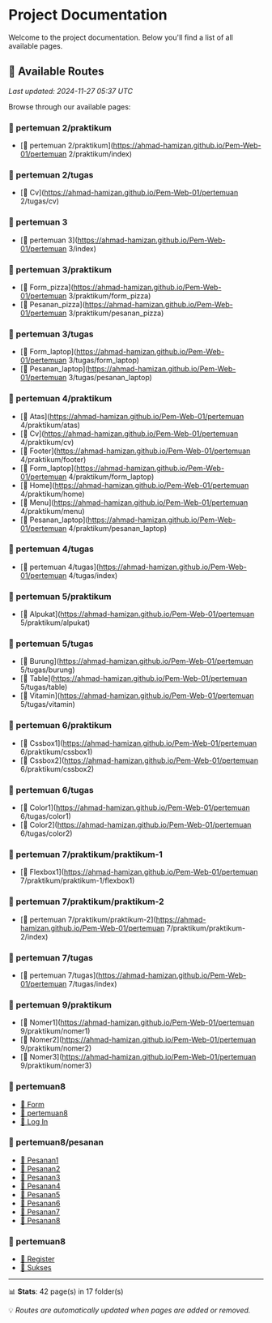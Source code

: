 # Project Documentation

Welcome to the project documentation. Below you'll find a list of all available pages.



## 📄 Available Routes

*Last updated: 2024-11-27 05:37 UTC*

Browse through our available pages:


### 📁 pertemuan 2/praktikum

- [📍 pertemuan 2/praktikum](https://ahmad-hamizan.github.io/Pem-Web-01/pertemuan 2/praktikum/index)

### 📁 pertemuan 2/tugas

- [📄 Cv](https://ahmad-hamizan.github.io/Pem-Web-01/pertemuan 2/tugas/cv)

### 📁 pertemuan 3

- [📍 pertemuan 3](https://ahmad-hamizan.github.io/Pem-Web-01/pertemuan 3/index)

### 📁 pertemuan 3/praktikum

- [📄 Form_pizza](https://ahmad-hamizan.github.io/Pem-Web-01/pertemuan 3/praktikum/form_pizza)
- [📄 Pesanan_pizza](https://ahmad-hamizan.github.io/Pem-Web-01/pertemuan 3/praktikum/pesanan_pizza)

### 📁 pertemuan 3/tugas

- [📄 Form_laptop](https://ahmad-hamizan.github.io/Pem-Web-01/pertemuan 3/tugas/form_laptop)
- [📄 Pesanan_laptop](https://ahmad-hamizan.github.io/Pem-Web-01/pertemuan 3/tugas/pesanan_laptop)

### 📁 pertemuan 4/praktikum

- [📄 Atas](https://ahmad-hamizan.github.io/Pem-Web-01/pertemuan 4/praktikum/atas)
- [📄 Cv](https://ahmad-hamizan.github.io/Pem-Web-01/pertemuan 4/praktikum/cv)
- [📄 Footer](https://ahmad-hamizan.github.io/Pem-Web-01/pertemuan 4/praktikum/footer)
- [📄 Form_laptop](https://ahmad-hamizan.github.io/Pem-Web-01/pertemuan 4/praktikum/form_laptop)
- [📄 Home](https://ahmad-hamizan.github.io/Pem-Web-01/pertemuan 4/praktikum/home)
- [📄 Menu](https://ahmad-hamizan.github.io/Pem-Web-01/pertemuan 4/praktikum/menu)
- [📄 Pesanan_laptop](https://ahmad-hamizan.github.io/Pem-Web-01/pertemuan 4/praktikum/pesanan_laptop)

### 📁 pertemuan 4/tugas

- [📍 pertemuan 4/tugas](https://ahmad-hamizan.github.io/Pem-Web-01/pertemuan 4/tugas/index)

### 📁 pertemuan 5/praktikum

- [📄 Alpukat](https://ahmad-hamizan.github.io/Pem-Web-01/pertemuan 5/praktikum/alpukat)

### 📁 pertemuan 5/tugas

- [📄 Burung](https://ahmad-hamizan.github.io/Pem-Web-01/pertemuan 5/tugas/burung)
- [📄 Table](https://ahmad-hamizan.github.io/Pem-Web-01/pertemuan 5/tugas/table)
- [📄 Vitamin](https://ahmad-hamizan.github.io/Pem-Web-01/pertemuan 5/tugas/vitamin)

### 📁 pertemuan 6/praktikum

- [📄 Cssbox1](https://ahmad-hamizan.github.io/Pem-Web-01/pertemuan 6/praktikum/cssbox1)
- [📄 Cssbox2](https://ahmad-hamizan.github.io/Pem-Web-01/pertemuan 6/praktikum/cssbox2)

### 📁 pertemuan 6/tugas

- [📄 Color1](https://ahmad-hamizan.github.io/Pem-Web-01/pertemuan 6/tugas/color1)
- [📄 Color2](https://ahmad-hamizan.github.io/Pem-Web-01/pertemuan 6/tugas/color2)

### 📁 pertemuan 7/praktikum/praktikum-1

- [📄 Flexbox1](https://ahmad-hamizan.github.io/Pem-Web-01/pertemuan 7/praktikum/praktikum-1/flexbox1)

### 📁 pertemuan 7/praktikum/praktikum-2

- [📍 pertemuan 7/praktikum/praktikum-2](https://ahmad-hamizan.github.io/Pem-Web-01/pertemuan 7/praktikum/praktikum-2/index)

### 📁 pertemuan 7/tugas

- [📍 pertemuan 7/tugas](https://ahmad-hamizan.github.io/Pem-Web-01/pertemuan 7/tugas/index)

### 📁 pertemuan 9/praktikum

- [📄 Nomer1](https://ahmad-hamizan.github.io/Pem-Web-01/pertemuan 9/praktikum/nomer1)
- [📄 Nomer2](https://ahmad-hamizan.github.io/Pem-Web-01/pertemuan 9/praktikum/nomer2)
- [📄 Nomer3](https://ahmad-hamizan.github.io/Pem-Web-01/pertemuan 9/praktikum/nomer3)

### 📁 pertemuan8

- [📄 Form](https://ahmad-hamizan.github.io/Pem-Web-01/pertemuan8/form)
- [📍 pertemuan8](https://ahmad-hamizan.github.io/Pem-Web-01/pertemuan8/index)
- [📄 Log In](https://ahmad-hamizan.github.io/Pem-Web-01/pertemuan8/log-in)

### 📁 pertemuan8/pesanan

- [📄 Pesanan1](https://ahmad-hamizan.github.io/Pem-Web-01/pertemuan8/pesanan/pesanan1)
- [📄 Pesanan2](https://ahmad-hamizan.github.io/Pem-Web-01/pertemuan8/pesanan/pesanan2)
- [📄 Pesanan3](https://ahmad-hamizan.github.io/Pem-Web-01/pertemuan8/pesanan/pesanan3)
- [📄 Pesanan4](https://ahmad-hamizan.github.io/Pem-Web-01/pertemuan8/pesanan/pesanan4)
- [📄 Pesanan5](https://ahmad-hamizan.github.io/Pem-Web-01/pertemuan8/pesanan/pesanan5)
- [📄 Pesanan6](https://ahmad-hamizan.github.io/Pem-Web-01/pertemuan8/pesanan/pesanan6)
- [📄 Pesanan7](https://ahmad-hamizan.github.io/Pem-Web-01/pertemuan8/pesanan/pesanan7)
- [📄 Pesanan8](https://ahmad-hamizan.github.io/Pem-Web-01/pertemuan8/pesanan/pesanan8)

### 📁 pertemuan8

- [📄 Register](https://ahmad-hamizan.github.io/Pem-Web-01/pertemuan8/register)
- [📄 Sukses](https://ahmad-hamizan.github.io/Pem-Web-01/pertemuan8/sukses)

---

📊 **Stats**: 42 page(s) in 17 folder(s)

💡 *Routes are automatically updated when pages are added or removed.*
